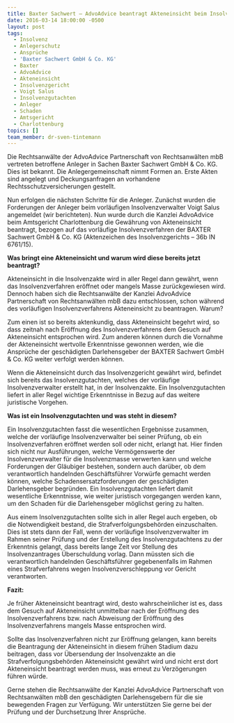```yaml
---
title: Baxter Sachwert – AdvoAdvice beantragt Akteneinsicht beim Insolvenzgericht
date: 2016-03-14 18:00:00 -0500
layout: post
tags:
  - Insolvenz
  - Anlegerschutz
  - Ansprüche
  - 'Baxter Sachwert GmbH & Co. KG'
  - Baxter
  - AdvoAdvice
  - Akteneinsicht
  - Insolvenzgericht
  - Voigt Salus
  - Insolvenzgutachten
  - Anleger
  - Schaden
  - Amtsgericht
  - Charlottenburg
topics: []
team_member: dr-sven-tintemann
---
```



Die Rechtsanwälte der AdvoAdvice Partnerschaft von Rechtsanwälten mbB vertreten betroffene Anleger in Sachen Baxter Sachwert GmbH & Co. KG. Dies ist bekannt. Die Anlegergemeinschaft nimmt Formen an. Erste Akten sind angelegt und Deckungsanfragen an vorhandene Rechtsschutzversicherungen gestellt.

Nun erfolgen die nächsten Schritte für die Anleger. Zunächst wurden die Forderungen der Anleger beim vorläufigen Insolvenzverwalter Voigt Salus angemeldet (wir berichteten). Nun wurde durch die Kanzlei AdvoAdvice beim Amtsgericht Charlottenburg die Gewährung von Akteneinsicht beantragt, bezogen auf das vorläufige Insolvenzverfahren der BAXTER Sachwert GmbH & Co. KG (Aktenzeichen des Insolvenzgerichts – 36b IN 6761/15).

**Was bringt eine Akteneinsicht und warum wird diese bereits jetzt beantragt?**

Akteneinsicht in die Insolvenzakte wird in aller Regel dann gewährt, wenn das Insolvenzverfahren eröffnet oder mangels Masse zurückgewiesen wird. Dennoch haben sich die Rechtsanwälte der Kanzlei AdvoAdvice Partnerschaft von Rechtsanwälten mbB dazu entschlossen, schon während des vorläufigen Insolvenzverfahrens Akteneinsicht zu beantragen. Warum?

Zum einen ist so bereits aktenkundig, dass Akteneinsicht begehrt wird, so dass zeitnah nach Eröffnung des Insolvenzverfahrens dem Gesuch auf Akteneinsicht entsprochen wird. Zum anderen können durch die Vornahme der Akteneinsicht wertvolle Erkenntnisse gewonnen werden, wie die Ansprüche der geschädigten Darlehensgeber der BAXTER Sachwert GmbH & Co. KG weiter verfolgt werden können.

Wenn die Akteneinsicht durch das Insolvenzgericht gewährt wird, befindet sich bereits das Insolvenzgutachten, welches der vorläufige Insolvenzverwalter erstellt hat, in der Insolvenzakte. Ein Insolvenzgutachten liefert in aller Regel wichtige Erkenntnisse in Bezug auf das weitere juristische Vorgehen.

**Was ist ein Insolvenzgutachten und was steht in diesem?**

Ein Insolvenzgutachten fasst die wesentlichen Ergebnisse zusammen, welche der vorläufige Insolvenzverwalter bei seiner Prüfung, ob ein Insolvenzverfahren eröffnet werden soll oder nicht, erlangt hat. Hier finden sich nicht nur Ausführungen, welche Vermögenswerte der Insolvenzverwalter für die Insolvenzmasse verwerten kann und welche Forderungen der Gläubiger bestehen, sondern auch darüber, ob dem verantwortlich handelnden Geschäftsführer Vorwürfe gemacht werden können, welche Schadensersatzforderungen der geschädigten Darlehensgeber begründen. Ein Insolvenzgutachten liefert damit wesentliche Erkenntnisse, wie weiter juristisch vorgegangen werden kann, um den Schaden für die Darlehensgeber möglichst gering zu halten.

Aus einem Insolvenzgutachten sollte sich in aller Regel auch ergeben, ob die Notwendigkeit bestand, die Strafverfolgungsbehörden einzuschalten. Dies ist stets dann der Fall, wenn der vorläufige Insolvenzverwalter im Rahmen seiner Prüfung und der Erstellung des Insolvenzgutachtens zu der Erkenntnis gelangt, dass bereits lange Zeit vor Stellung des Insolvenzantrages Überschuldung vorlag. Dann müssten sich die verantwortlich handelnden Geschäftsführer gegebenenfalls im Rahmen eines Strafverfahrens wegen Insolvenzverschleppung vor Gericht verantworten.

**Fazit:**

Je früher Akteneinsicht beantragt wird, desto wahrscheinlicher ist es, dass dem Gesuch auf Akteneinsicht unmittelbar nach der Eröffnung des Insolvenzverfahrens bzw. nach Abweisung der Eröffnung des Insolvenzverfahrens mangels Masse entsprochen wird.

Sollte das Insolvenzverfahren nicht zur Eröffnung gelangen, kann bereits die Beantragung der Akteneinsicht in diesem frühen Stadium dazu beitragen, dass vor Übersendung der Insolvenzakte an die Strafverfolgungsbehörden Akteneinsicht gewährt wird und nicht erst dort Akteneinsicht beantragt werden muss, was erneut zu Verzögerungen führen würde.

Gerne stehen die Rechtsanwälte der Kanzlei AdvoAdvice Partnerschaft von Rechtsanwälten mbB den geschädigten Darlehensgebern für die sie bewegenden Fragen zur Verfügung. Wir unterstützen Sie gerne bei der Prüfung und der Durchsetzung Ihrer Ansprüche.
